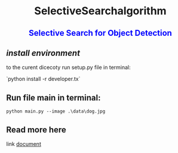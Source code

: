 <h1 style="text-align: center;">SelectiveSearchalgorithm</h1>
<h2 style="text-align: center; color:blue;"> Selective Search for Object Detection </h2>

## ***install environment***
<p>to the curent dicecoty run setup.py file in terminal:</p>
`python install -r developer.tx`

## Run file main in terminal:
`python main.py --image .\data\dog.jpg`


## Read more here 
link [document](https://pyimagesearch.com/2020/06/29/opencv-selective-search-for-object-detection/)
